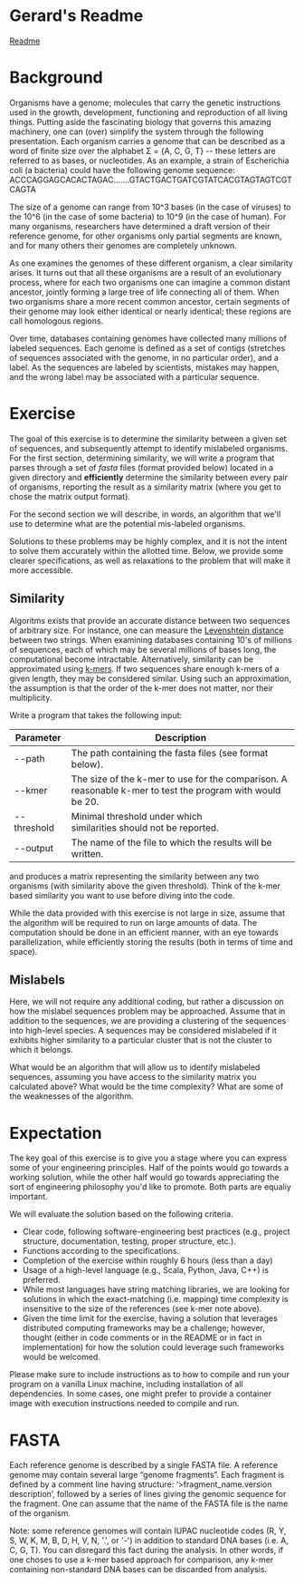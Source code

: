 # Gerard's Readme
[Readme](https://github.com/polyglotDataNerd/Similarity_Exercise_Gerard/blob/master/src/README.md) 



# Background 

Organisms have a genome; molecules that carry the genetic instructions used in the growth, development, functioning and reproduction of all living things. Putting aside the fascinating biology that governs this amazing machinery, one can (over) simplify the system through the following presentation. Each organism carries a genome that can be described as a word of finite size over
the alphabet Σ = {A, C, G, T} -- these letters are referred to as bases, or nucleotides. As an example, a strain of Escherichia coli (a bacteria) could have the following genome sequence:
ACCCAGGAGCACACTAGAC.......GTACTGACTGATCGTATCACGTAGTAGTCGTCAGTA

The size of a genome can range from 10^3 bases (in the case of viruses) to the 10^6 (in the case of some bacteria) to 10^9 (in the case of human).  For many organisms, researchers have determined a draft version of their reference genome, for other organisms only partial segments are known, and for many others their genomes are completely unknown. 

As one examines the genomes of these different organism, a clear similarity arises. It turns out that all these organisms are a result of an evolutionary process, where for each two organisms one can imagine a common distant ancestor, jointly forming a large tree of life connecting all of them. When two organisms share a more recent common ancestor, certain segments of their genome may look either identical or nearly identical; these regions are call homologous regions.

Over time, databases containing genomes have collected many millions of labeled sequences. Each genome is defined as a set of contigs (stretches of sequences associated with the genome, in no particular order), and a label. As the sequences are labeled by scientists, mistakes may happen, and the wrong label may be associated with a particular sequence.

# Exercise

The goal of this exercise is to determine the similarity between a given set of sequences, and subsequently attempt to identify mislabeled organisms. For the first section, determining similarity, we will write a program that parses through a set of _fasta_ files (format provided below) located in a given directory and __efficiently__ determine the similarity between every pair of organisms, reporting the result as a similarity matrix (where you get to chose the matrix output format). 

For the second section we will describe, in words, an algorithm that we'll use to determine what are the potential mis-labeled organisms.

Solutions to these problems may be highly complex, and it is not the intent to solve them accurately within the allotted time. Below, we provide some clearer specifications, as well as relaxations to the problem that will make it more accessible.

## Similarity

Algoritms exists that provide an accurate distance between two sequences of arbitrary size. For instance, one can measure the [Levenshtein distance](https://en.wikipedia.org/wiki/Levenshtein_distance) between two strings. When examining databases containing 10's of millions of sequences, each of which may be several millions of bases long, the computational become intractable. Alternatively, similarity can be approximated using [k-mers](https://en.wikipedia.org/wiki/K-mer). If two sequences share enough k-mers of a given length, they may be considered similar. Using such an approximation, the assumption is that the order of the k-mer does not matter, nor their multiplicity. 

Write a program that takes the following input:

| Parameter    | Description                              |
| ------------ | ---------------------------------------- |
| --path        | The path containing the fasta files (see format below). |
| --kmer        | The size of the k-mer to use for the comparison. A reasonable k-mer to test the program with would be 20. |
| --threshold   | Minimal threshold under which <br />similarities should not be reported. |
| --output      | The name of the file to which the results will be written. |

and produces a matrix representing the similarity between any two organisms (with similarity above the given threshold). Think of the k-mer based similarity you want to use before diving into the code.

While the data provided with this exercise is not large in size, assume that the algorithm will be required to run on large amounts of data. The computation should be done in an efficient manner, with an eye towards parallelization, while efficiently storing the results (both in terms of time and space). 

## Mislabels

Here, we will not require any additional coding, but rather a discussion on how the mislabel sequences problem may be approached. Assume that in addition to the sequences, we are providing a clustering of the sequences into high-level species. A sequences may be considered mislabeled if it exhibits higher similarity to a particular cluster that is not the cluster to which it belongs.

What would be an algorithm that will allow us to identify mislabeled sequences, assuming you have access to the similarity matrix you calculated above? What would be the time complexity? What are some of the weaknesses of the algorithm.

# Expectation

The key goal of this exercise is to give you a stage where you can express some of your engineering principles. Half of the points would go towards a working solution, while the other half would go towards appreciating the sort of engineering philosophy you'd like to promote. Both parts are equaliy important.

We will evaluate the solution based on the following criteria.

- Clear code, following software-engineering best practices (e.g., project structure, documentation, testing, proper structure, etc.).
- Functions according to the specifications.
- Completion of the exercise within roughly 6 hours (less than a day)
- Usage of a high-level language (e.g., Scala, Python, Java, C++) is preferred.
- While most languages have string matching libraries, we are looking for solutions in which the exact-matching (i.e. mapping) time complexity is insensitive to the size of the references (see k-mer note above).
- Given the time limit for the exercise, having a solution that leverages distributed computing frameworks may be a challenge; however, thought (either in code comments or in the README or in fact in implementation) for how the solution could leverage such frameworks would be welcomed.

Please make sure to include instructions as to how to compile and run your program on a vanilla Linux machine, including installation of all dependencies. In some cases, one might prefer to provide a container image with execution instructions needed to compile and run.

# FASTA

Each reference genome is described by a single FASTA file. A reference genome may contain several large “genome fragments”. Each fragment is defined by a comment line having structure: ‘>fragment_name.version description’, followed by a series of lines giving the genomic sequence for the fragment. One can assume that the name of the FASTA file is the name of the organism. 

Note: some reference genomes will contain IUPAC nucleotide codes (R, Y, S, W, K, M, B, D, H, V, N, '.', or '-') in addition to standard DNA bases (i.e. A, C, G, T). You can disregard this fact during the analysis. In other words, if one choses to use a k-mer based approach for comparison, any k-mer containing non-standard DNA bases can be discarded from analysis.

